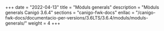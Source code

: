 +++
date        = "2022-04-13"
title       = "Mòduls generals"
description = "Mòduls generals Canigó 3.6.4"
sections    = "canigo-fwk-docs"
enllac		= "/canigo-fwk-docs/documentacio-per-versions/3.6LTS/3.6.4/moduls/moduls-generals/"
weight		= 4
+++
